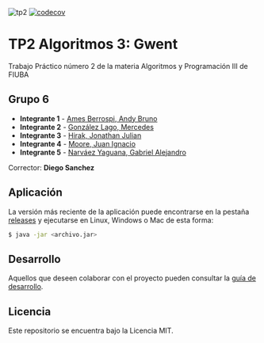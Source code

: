 ![tp2](https://github.com/fiuba/algo3_proyecto_base_tp2/actions/workflows/build.yml/badge.svg) [![codecov](https://codecov.io/gh/fiuba/algo3_proyecto_base_tp2/branch/master/graph/badge.svg)](https://codecov.io/gh/fiuba/algo3_proyecto_base_tp2)

# TP2 Algoritmos 3: Gwent 

Trabajo Práctico número 2 de la materia Algoritmos y Programación III de FIUBA

## Grupo 6

* **Integrante 1** - [Ames Berrospi, Andy Bruno](https://github.com/AndyAmes)
* **Integrante 2** - [González Lago, Mercedes](https://github.com/mercedesgonzalezlago)
* **Integrante 3** - [Hirak, Jonathan Julian](https://github.com/yonhir)
* **Integrante 4** - [Moore, Juan Ignacio](https://github.com/JuaniMoore)
* **Integrante 5** - [Narváez Yaguana, Gabriel Alejandro](https://github.com/Gabosawn)

Corrector: **Diego Sanchez**

## Aplicación

La versión más reciente de la aplicación puede encontrarse en la pestaña [releases](https://github.com/fiuba/algo3_proyecto_base_tp2/releases/latest) y ejecutarse en Linux, Windows o Mac de esta forma:

```bash
$ java -jar <archivo.jar>
```

## Desarrollo

Aquellos que deseen colaborar con el proyecto pueden consultar la [guía de desarrollo](./docs/Desarrollo.md).

## Licencia

Este repositorio se encuentra bajo la Licencia MIT.
